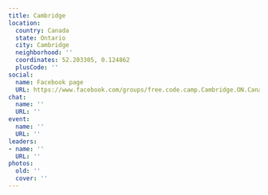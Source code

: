 ```yaml
---
title: Cambridge
location:
  country: Canada
  state: Ontario
  city: Cambridge
  neighborhood: ''
  coordinates: 52.203305, 0.124862
  plusCode: ''
social:
  name: Facebook page
  URL: https://www.facebook.com/groups/free.code.camp.Cambridge.ON.Canada
chat:
  name: ''
  URL: ''
event:
  name: ''
  URL: ''
leaders:
- name: ''
  URL: ''
photos:
  old: ''
  cover: ''
---
```

